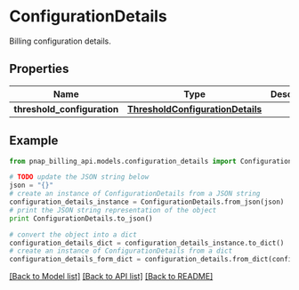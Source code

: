 # ConfigurationDetails

Billing configuration details.

## Properties

Name | Type | Description | Notes
------------ | ------------- | ------------- | -------------
**threshold_configuration** | [**ThresholdConfigurationDetails**](ThresholdConfigurationDetails.md) |  | [optional] 

## Example

```python
from pnap_billing_api.models.configuration_details import ConfigurationDetails

# TODO update the JSON string below
json = "{}"
# create an instance of ConfigurationDetails from a JSON string
configuration_details_instance = ConfigurationDetails.from_json(json)
# print the JSON string representation of the object
print ConfigurationDetails.to_json()

# convert the object into a dict
configuration_details_dict = configuration_details_instance.to_dict()
# create an instance of ConfigurationDetails from a dict
configuration_details_form_dict = configuration_details.from_dict(configuration_details_dict)
```
[[Back to Model list]](../README.md#documentation-for-models) [[Back to API list]](../README.md#documentation-for-api-endpoints) [[Back to README]](../README.md)


